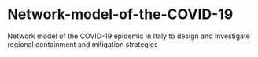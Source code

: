 # Network-model-of-the-COVID-19
Network model of the COVID-19 epidemic in Italy to design and investigate regional containment and mitigation strategies
